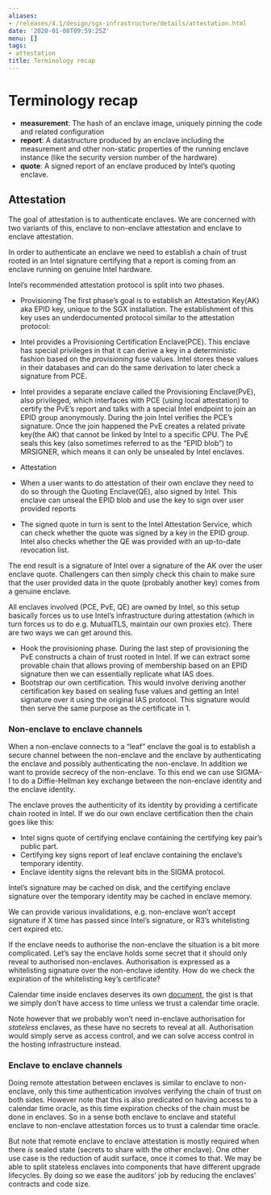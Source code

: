 ```yaml
---
aliases:
- /releases/4.1/design/sgx-infrastructure/details/attestation.html
date: '2020-01-08T09:59:25Z'
menu: []
tags:
- attestation
title: Terminology recap
---
```



# Terminology recap


* **measurement**: The hash of an enclave image, uniquely pinning the code and related configuration
* **report**: A datastructure produced by an enclave including the measurement and other non-static properties of the
running enclave instance (like the security version number of the hardware)
* **quote**: A signed report of an enclave produced by Intel’s quoting enclave.


## Attestation

The goal of attestation is to authenticate enclaves. We are concerned with two variants of this, enclave to non-enclave
attestation and enclave to enclave attestation.

In order to authenticate an enclave we need to establish a chain of trust rooted in an Intel signature certifying that a
report is coming from an enclave running on genuine Intel hardware.

Intel’s recommended attestation protocol is split into two phases.


* Provisioning
The first phase’s goal is to establish an Attestation Key(AK) aka EPID key, unique to the SGX installation.
The establishment of this key uses an underdocumented protocol similar to the attestation protocol:
* Intel provides a Provisioning Certification Enclave(PCE). This enclave has special privileges in that it can derive a
key in a deterministic fashion based on the *provisioning* fuse values. Intel stores these values in their databases
and can do the same derivation to later check a signature from PCE.
* Intel provides a separate enclave called the Provisioning Enclave(PvE), also privileged, which interfaces with PCE
(using local attestation) to certify the PvE’s report and talks with a special Intel endpoint to join an EPID group
anonymously. During the join Intel verifies the PCE’s signature. Once the join happened the PvE creates a related
private key(the AK) that cannot be linked by Intel to a specific CPU. The PvE seals this key (also sometimes referred
to as the “EPID blob”) to MRSIGNER, which means it can only be unsealed by Intel enclaves.


* Attestation
* When a user wants to do attestation of their own enclave they need to do so through the Quoting Enclave(QE), also
signed by Intel. This enclave can unseal the EPID blob and use the key to sign over user provided reports
* The signed quote in turn is sent to the Intel Attestation Service, which can check whether the quote was signed by a
key in the EPID group. Intel also checks whether the QE was provided with an up-to-date revocation list.



The end result is a signature of Intel over a signature of the AK over the user enclave quote. Challengers can then
simply check this chain to make sure that the user provided data in the quote (probably another key) comes from a
genuine enclave.

All enclaves involved (PCE, PvE, QE) are owned by Intel, so this setup basically forces us to use Intel’s infrastructure
during attestation (which in turn forces us to do e.g. MutualTLS, maintain our own proxies etc). There are two ways we
can get around this.


* Hook the provisioning phase. During the last step of provisioning the PvE constructs a chain of trust rooted in
Intel. If we can extract some provable chain that allows proving of membership based on an EPID signature then we can
essentially replicate what IAS does.
* Bootstrap our own certification. This would involve deriving another certification key based on sealing fuse values
and getting an Intel signature over it using the original IAS protocol. This signature would then serve the same
purpose as the certificate in 1.


### Non-enclave to enclave channels

When a non-enclave connects to a “leaf” enclave the goal is to establish a secure channel between the non-enclave and
the enclave by authenticating the enclave and possibly authenticating the non-enclave. In addition we want to provide
secrecy of the non-enclave. To this end we can use SIGMA-I to do a Diffie-Hellman key exchange between the non-enclave
identity and the enclave identity.

The enclave proves the authenticity of its identity by providing a certificate chain rooted in Intel. If we do our own
enclave certification then the chain goes like this:


* Intel signs quote of certifying enclave containing the certifying key pair’s public part.
* Certifying key signs report of leaf enclave containing the enclave’s temporary identity.
* Enclave identity signs the relevant bits in the SIGMA protocol.

Intel’s signature may be cached on disk, and the certifying enclave signature over the temporary identity may be cached
in enclave memory.

We can provide various invalidations, e.g. non-enclave won’t accept signature if X time has passed since Intel’s
signature, or R3’s whitelisting cert expired etc.

If the enclave needs to authorise the non-enclave the situation is a bit more complicated. Let’s say the enclave holds
some secret that it should only reveal to authorised non-enclaves. Authorisation is expressed as a whitelisting
signature over the non-enclave identity. How do we check the expiration of the whitelisting key’s certificate?

Calendar time inside enclaves deserves its own [document](time.md), the gist is that we simply don’t have access to time
unless we trust a calendar time oracle.

Note however that we probably won’t need in-enclave authorisation for *stateless* enclaves, as these have no secrets to
reveal at all. Authorisation would simply serve as access control, and we can solve access control in the hosting
infrastructure instead.


### Enclave to enclave channels

Doing remote attestation between enclaves is similar to enclave to non-enclave, only this time authentication involves
verifying the chain of trust on both sides. However note that this is also predicated on having access to a calendar
time oracle, as this time expiration checks of the chain must be done in enclaves. So in a sense both enclave to enclave
and stateful enclave to non-enclave attestation forces us to trust a calendar time oracle.

But note that remote enclave to enclave attestation is mostly required when there *is* sealed state (secrets to share
with the other enclave). One other use case is the reduction of audit surface, once it comes to that. We may be able to
split stateless enclaves into components that have different upgrade lifecycles. By doing so we ease the auditors’ job
by reducing the enclaves’ contracts and code size.


